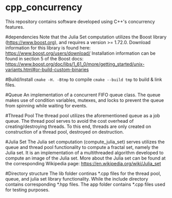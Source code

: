 # cpp_concurrency
This repository contains software developed using C++'s concurrency features.

#dependencies
Note that the Julia Set computation utilizes the Boost library (https://www.boost.org), and requires a version >= 1.72.0.
Download information for this library is found here: https://www.boost.org/users/download/
Installation information can be found in section 5 of the Boost docs: https://www.boost.org/doc/libs/1_61_0/more/getting_started/unix-variants.html#or-build-custom-binaries

#Build/Install
`cmake -H. -Btmp` to compile
`cmake --build tmp` to build & link files.

#Queue
An implementation of a concurrent FIFO queue class.
The queue makes use of condition variables, mutexes, and locks to prevent the queue from spinning while waiting for events.

#Thread Pool
The thread pool utilizes the aforementioned queue as a job queue. 
The thread pool serves to avoid the cost overhead of creating/destroying threads.
To this end, threads are only created on construction of a thread pool, destroyed on destruction.

#Julia Set
The Julia set computation (compute_julia_set) serves utilizes the queue and thread pool functionality to compute a fractal set, namely the Julia set.
It is an implementation of a multithreaded algorithm developed to compute an image of the Julia set.
More about the Julia set can be found at the corresponding Wikipedia page: https://en.wikipedia.org/wiki/Julia_set


#Directory structure
The lib folder continas *.cpp files for the thread pool, queue, and julia set library functionality.
While the include directory contains corresponding *.hpp files.
The app folder contains  *.cpp files used for testing purposes.

